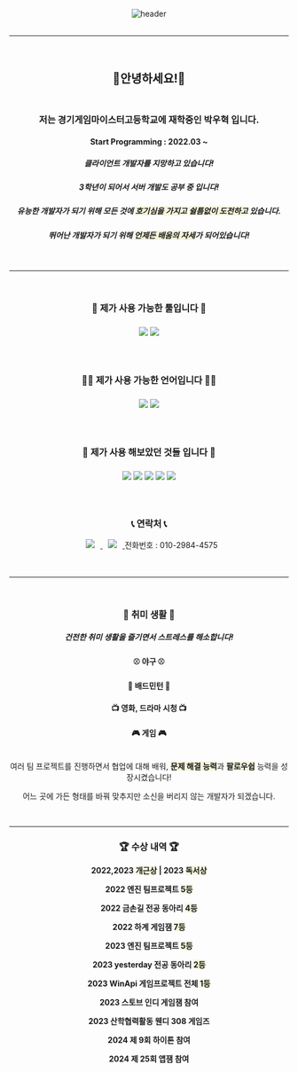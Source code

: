 <div align=center>


![header](https://capsule-render.vercel.app/api?type=cylinder&color=698bd2&height=100&section=header&text=&nbsp;포기하지&nbsp;않는&nbsp;개발자,&nbsp;박우혁입니다💻&fontColor=FFF0F8FF&fontSize=30&animation=fadeIn&fontAlignY=55)<br/><br/>  

---    
<br/>

## 👋안녕하세요!👋<br/><br/>
### 저는 경기게임마이스터고등학교에 재학중인 박우혁 입니다.
#### Start Programming : 2022.03 ~
##### 클라이언트 개발자를 지망하고 있습니다!
##### 3학년이 되어서 서버 개발도 공부 중 입니다!
##### 유능한 개발자가 되기 위해 모든 것에 <span style="background-color:Beige"><b>호기심을 가지고</b></span> <span style="background-color:Beige"><b>쉴틈없이 도전하고</b></span> 있습니다.
##### 뛰어난 개발자가 되기 위해 <span style="background-color:Beige"><b>언제든 배움의 자세</b></span>가 되어있습니다!


<br/>

---
<br/>
  <h3 align="center"> 🔧 제가 사용 가능한 툴입니다 🔧 </h6>    
      
            
   <h3 align="center"> <a href="https://unity.com/"><img src="https://img.shields.io/badge/Unity-FFFFFF?style=flat-square&logo=Unity&logoColor=black"/></a>
  <a href="https://visualstudio.microsoft.com/ko/"><img src="https://img.shields.io/badge/VisualStudio-5C2D91?style=flat-square&logo=VisualStudio&logoColor=white"/></a>    <br/><br/><br/>


<h3 align="center">👨‍💻 제가 사용 가능한 언어입니다 👨‍💻 </h6>  

  <h3 align="center">  <a href="https://namu.wiki/w/C%23"><img src="https://img.shields.io/badge/C Sharp-00599C?style=flat-square&logo=CSharp&logoColor=white"/></a>
  <a href="https://namu.wiki/w/C%2B%2B"><img src="https://img.shields.io/badge/C++-00599C?style=flat-square&logo=C++&logoColor=white"/></a><br/><br/><br/>



<h3 align="center"> 🏫 제가 사용 해보았던 것들 입니다 🏫</h6>  

  <h3 align="center"> <img src="https://img.shields.io/badge/JavaScript-F7DF1E?style=flat-square&logo=javascript&logoColor=white"/>
   <img src="https://img.shields.io/badge/NodeJS-339933?style=flat-square&logo=nodedotjs&logoColor=white"/>
   <img src="https://img.shields.io/badge/MySQL-4479A1?style=flat-square&logo=mysql&logoColor=white"/>
    <a href="https://daringfireball.net/projects/markdown/"><img src="https://img.shields.io/badge/Markdown-000000?style=flat-square&logo=Markdown&logoColor=black"/></a> 
    <a href="https://namu.wiki/w/C%EC%96%B8%EC%96%B4"><img src="https://img.shields.io/badge/C-A8B9CC?style=flat-square&logo=C&logoColor=white"/></a>
    <br/><br/><br/>

<h3 align="center">📞 연락처 📞</h6>        
 <a href="mailto:pwh060720@gmail.com">
    <img 
        src="https://img.shields.io/badge/Gmail-d14836?style=flat-square&logo=Gmail&logoColor=white&link=mailto:sue9340@gmail.com"
        style="height : auto; margin-left : 10px; margin-right : 10px;"/>
</a>
   
   <a href="https://www.instagram.com/p_dngur_q/">
    <img 
        src="http://img.shields.io/badge/-Instagram-black?style=flat&logo=Instagram&link=https://instagram.com/su_iin2/"
        style="height : auto; margin-left : 10px; margin-right : 10px;"/>
</a>
 전화번호 : 010-2984-4575
<br/><br/><br/>

---    
</br>

  <h3 align="center"> 💪 취미 생활 💪 </h6>    
  
##### 건전한 취미 생활을 즐기면서 스트레스를 해소합니다!
  
 #### ⚾ 야구 ⚾
 #### 🏸 배드민턴 🏸
 #### 📺 영화, 드라마 시청 📺
 #### 🎮 게임 🎮
</br>
 여러 팀 프로젝트를 진행하면서 협업에 대해 배워,
  <span style="background-color:Beige"><b>문제 해결 능력</b></span>과  <span style="background-color:Beige"><b>팔로우쉽</b></span> 능력을 성장시켰습니다! 

 어느 곳에 가든 형태를 바꿔 맞추지만 소신을 버리지 않는 개발자가 되겠습니다.
  
</br>

---



<h3 align="center">🏆 수상 내역 🏆</h3>

 <b>2022,2023 <span style="background-color:Beige"><b>개근상</b></span> | 2023 <span style="background-color:Beige"><b>독서상</b></span>  

**2022 엔진 팀프로젝트 <span style="background-color:Beige"><b>5등</b></span>**

**2022 금손길 전공 동아리 <span style="background-color:Beige"><b>4등</b></span>**

**2022 하계 게임잼 <span style="background-color:Beige"><b>7등</b></span>**

**2023 엔진 팀프로젝트 <span style="background-color:Beige"><b>5등</b></span>**

**2023 yesterday 전공 동아리 <span style="background-color:Beige"><b>2등</b></span>**

**2023 WinApi 게임프로젝트 전체** **<span style="background-color:Beige"><b>1등</b></span>**

**2023 스토브 인디 게임잼 참여**

**2023 산학협력활동 웬디 308 게임즈**

**2024 제 9회 하이톤 참여**

**2024 제 25회 앱잼 참여**
